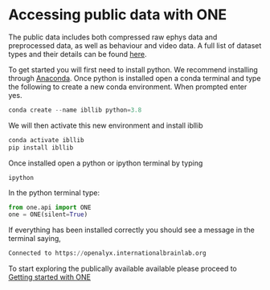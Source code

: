 # Accessing public data with ONE

The public data includes both compressed raw ephys data and preprocessed data, as well as behaviour
and video data.  A full list of dataset types and their details can be found 
[here](https://docs.google.com/document/d/1OqIqqakPakHXRAwceYLwFY9gOrm8_P62XIfCTnHwstg/edit).

To get started you will first need to install python. We recommend installing through 
[Anaconda](https://www.anaconda.com/products/individual#download-section). Once python is installed
open a conda terminal and type the following to create a new conda environment. 
When prompted enter yes.
```python
conda create --name ibllib python=3.8 
```

We will then activate this new environment and install ibllib
```python
conda activate ibllib
pip install ibllib
```

Once installed open a python or ipython terminal by typing
```
ipython
```

In the python terminal type:

```python
from one.api import ONE
one = ONE(silent=True)
```

If everything has been installed correctly you should see a message in the terminal saying,
```python
Connected to https://openalyx.internationalbrainlab.org
```

To start exploring the publically available available please proceed to 
[Getting started with ONE](../notebooks/public_one/public_one.ipynb)
